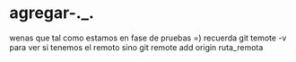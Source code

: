# agregar-._.
wenas
que tal como estamos en fase de pruebas =)
recuerda git temote -v para ver si tenemos el remoto sino
git remote add origin ruta_remota
